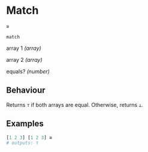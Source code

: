 # Match
<deflist type="narrow">
    <def title="Symbol">
        <code>≅</code>
    </def>
    <def title="Names">
        <p><code>match</code></p>
    </def>
    <def title="Arguments">
        <p id="arg_1">array 1 <i>(array)</i></p>
        <p id="arg_2">array 2 <i>(array)</i></p>
    </def>
    <def title="Output">
        <p id="out">equals? <i>(number)</i></p>
    </def>
</deflist>

## Behaviour
Returns `⊤` if both arrays are equal.
Otherwise, returns `⊥`.

## Examples
```Python
[1 2 3] [1 2 3] ≅
# outputs: ⊤
```